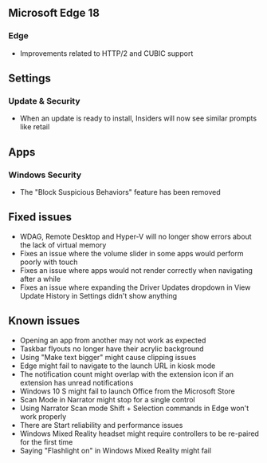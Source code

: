 ## Microsoft Edge 18
### Edge
- Improvements related to HTTP/2 and CUBIC support

## Settings
### Update & Security
- When an update is ready to install, Insiders will now see similar prompts like retail

## Apps
### Windows Security
- The "Block Suspicious Behaviors" feature has been removed

## Fixed issues
- WDAG, Remote Desktop and Hyper-V will no longer show errors about the lack of virtual memory
- Fixes an issue where the volume slider in some apps would perform poorly with touch
- Fixes an issue where apps would not render correctly when navigating after a while
- Fixes an issue where expanding the Driver Updates dropdown in View Update History in Settings didn't show anything

## Known issues
- Opening an app from another may not work as expected
- Taskbar flyouts no longer have their acrylic background
- Using "Make text bigger" might cause clipping issues
- Edge might fail to navigate to the launch URL in kiosk mode
- The notification count might overlap with the extension icon if an extension has unread notifications
- Windows 10 S might fail to launch Office from the Microsoft Store
- Scan Mode in Narrator might stop for a single control
- Using Narrator Scan mode Shift + Selection commands in Edge won't work properly
- There are Start reliability and performance issues
- Windows Mixed Reality headset might require controllers to be re-paired for the first time
- Saying "Flashlight on" in Windows Mixed Reality might fail